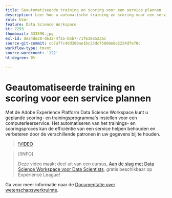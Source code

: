 ```yaml
---
title: Geautomatiseerde training en scoring voor een service plannen
description: Leer hoe u automatische training en scoring voor een service instelt in de Data Science Workspace.
role: User
feature: Data Science Workspace
kt: 7293
thumbnail: 333596.jpg
exl-id: de24de28-d632-4fa5-b5b7-71f638a523ac
source-git-commit: cc7a77c4dd380ae1bc23dc75608e8e2224dfe78c
workflow-type: tm+mt
source-wordcount: '122'
ht-degree: 0%

---
```


# Geautomatiseerde training en scoring voor een service plannen

Met de Adobe Experience Platform Data Science Workspace kunt u geplande scoring- en trainingsprogramma&#39;s instellen voor een computerleerservice. Het automatiseren van het trainings- en scoringsproces kan de efficiëntie van een service helpen behouden en verbeteren door de verschillende patronen in uw gegevens bij te houden.

>[!VIDEO](https://video.tv.adobe.com/v/333596?quality=12&learn=on)

>[!INFO]
>
> Deze video maakt deel uit van een cursus, [Aan de slag met Data Science Workspace voor Data Scientists](https://experienceleague.adobe.com/?recommended=ExperiencePlatform-U-1-2021.1.dsw), gratis beschikbaar op Experience League!

Ga voor meer informatie naar de [Documentatie over wetenschapswerkruimte](https://experienceleague.adobe.com/docs/experience-platform/data-science-workspace/home.html).